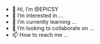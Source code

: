 - 👋 Hi, I’m @EPICSY
- 👀 I’m interested in ...
- 🌱 I’m currently learning ...
- 💞️ I’m looking to collaborate on ...
- 📫 How to reach me ...

<!---
EPICSY/EPICSY is a ✨ special ✨ repository because its `README.md` (this file) appears on your GitHub profile.
You can click the Preview link to take a look at your changes.
--->

